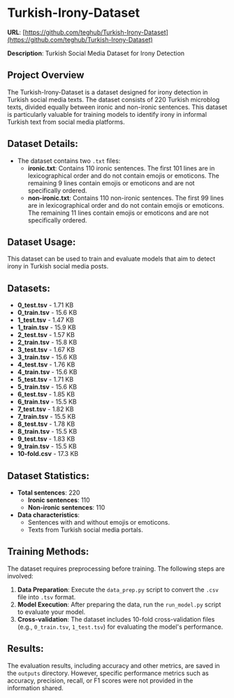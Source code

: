 # Turkish-Irony-Dataset
**URL**: [https://github.com/teghub/Turkish-Irony-Dataset](https://github.com/teghub/Turkish-Irony-Dataset)

**Description**: Turkish Social Media Dataset for Irony Detection

## Project Overview
The Turkish-Irony-Dataset is a dataset designed for irony detection in Turkish social media texts. The dataset consists of 220 Turkish microblog texts, divided equally between ironic and non-ironic sentences. This dataset is particularly valuable for training models to identify irony in informal Turkish text from social media platforms.

## Dataset Details:
- The dataset contains two `.txt` files:
  - **ironic.txt**: Contains 110 ironic sentences. The first 101 lines are in lexicographical order and do not contain emojis or emoticons. The remaining 9 lines contain emojis or emoticons and are not specifically ordered.
  - **non-ironic.txt**: Contains 110 non-ironic sentences. The first 99 lines are in lexicographical order and do not contain emojis or emoticons. The remaining 11 lines contain emojis or emoticons and are not specifically ordered.

## Dataset Usage:
This dataset can be used to train and evaluate models that aim to detect irony in Turkish social media posts.

## Datasets:
- **0_test.tsv** - 1.71 KB
- **0_train.tsv** - 15.6 KB
- **1_test.tsv** - 1.47 KB
- **1_train.tsv** - 15.9 KB
- **2_test.tsv** - 1.57 KB
- **2_train.tsv** - 15.8 KB
- **3_test.tsv** - 1.67 KB
- **3_train.tsv** - 15.6 KB
- **4_test.tsv** - 1.76 KB
- **4_train.tsv** - 15.6 KB
- **5_test.tsv** - 1.71 KB
- **5_train.tsv** - 15.6 KB
- **6_test.tsv** - 1.85 KB
- **6_train.tsv** - 15.5 KB
- **7_test.tsv** - 1.82 KB
- **7_train.tsv** - 15.5 KB
- **8_test.tsv** - 1.78 KB
- **8_train.tsv** - 15.5 KB
- **9_test.tsv** - 1.83 KB
- **9_train.tsv** - 15.5 KB
- **10-fold.csv** - 17.3 KB

## Dataset Statistics:
- **Total sentences**: 220
  - **Ironic sentences**: 110
  - **Non-ironic sentences**: 110
- **Data characteristics**: 
  - Sentences with and without emojis or emoticons.
  - Texts from Turkish social media portals.

## Training Methods:
The dataset requires preprocessing before training. The following steps are involved:
1. **Data Preparation**: Execute the `data_prep.py` script to convert the `.csv` file into `.tsv` format.
2. **Model Execution**: After preparing the data, run the `run_model.py` script to evaluate your model.
3. **Cross-validation**: The dataset includes 10-fold cross-validation files (e.g., `0_train.tsv`, `1_test.tsv`) for evaluating the model's performance.

## Results:
The evaluation results, including accuracy and other metrics, are saved in the `outputs` directory. However, specific performance metrics such as accuracy, precision, recall, or F1 scores were not provided in the information shared.
